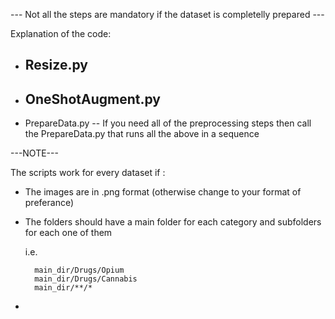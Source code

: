 --- Not all the steps are mandatory if the dataset is completelly prepared ---

Explanation of the code:
  - Resize.py
    -- 
    
    
    
  - OneShotAugment.py
    --
    
    
    
  - PrepareData.py
    -- If you need all of the preprocessing steps then call the PrepareData.py that runs all the above in a sequence
    
    
---NOTE---

The scripts work for every dataset if :

  - The images are in .png format (otherwise change to your format of preferance)
  - The folders should have a main folder for each category and subfolders for each one of them
  
      i.e. 
      
          main_dir/Drugs/Opium
          main_dir/Drugs/Cannabis
          main_dir/**/*
  -
